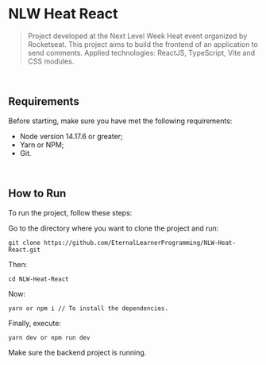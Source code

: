 # NLW Heat React

> Project developed at the Next Level Week Heat event organized by Rocketseat. This project aims to build the frontend of an application to send comments. Applied technologies: ReactJS, TypeScript, Vite and CSS modules.

<br/>

## Requirements

Before starting, make sure you have met the following requirements:
* Node version 14.17.6 or greater;
* Yarn or NPM;
* Git.

<br/>

## How to Run

To run the project, follow these steps:

Go to the directory where you want to clone the project and run:
```
git clone https://github.com/EternalLearnerProgramming/NLW-Heat-React.git
```

Then: 
```
cd NLW-Heat-React
```

Now:
```
yarn or npm i // To install the dependencies.
```

Finally, execute:
```
yarn dev or npm run dev
```

Make sure the backend project is running.
